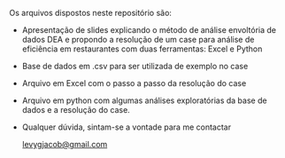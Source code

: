 Os arquivos dispostos neste repositório são:

- Apresentação de slides explicando o método de análise envoltória de dados DEA e propondo a resolução de um case para análise de eficiência em restaurantes com duas ferramentas: Excel e Python

- Base de dados em .csv para ser utilizada de exemplo no case

- Arquivo em Excel com o passo a passo da resolução do case

- Arquivo em python com algumas análises exploratórias da base de dados e a resolução do case.

- Qualquer dúvida, sintam-se a vontade para me contactar

  levygjacob@gmail.com

